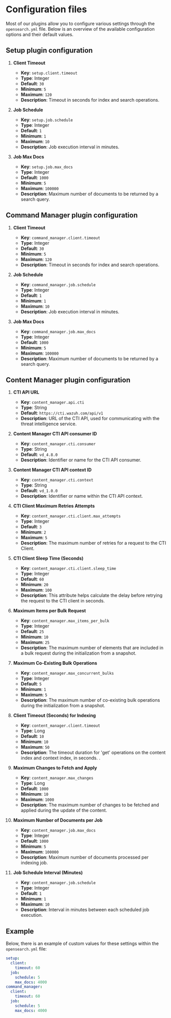 # Configuration files

Most of our plugins allow you to configure various settings through the `opensearch.yml` file. Below is an overview of the available configuration options and their default values.

## Setup plugin configuration

1. **Client Timeout**
   - **Key**: `setup.client.timeout`
   - **Type**: Integer
   - **Default**: `30`
   - **Minimum**: `5`
   - **Maximum**: `120`
   - **Description**: Timeout in seconds for index and search operations.

2. **Job Schedule**
   - **Key**: `setup.job.schedule`
   - **Type**: Integer
   - **Default**: `1`
   - **Minimum**: `1`
   - **Maximum**: `10`
   - **Description**: Job execution interval in minutes.

3. **Job Max Docs**
   - **Key**: `setup.job.max_docs`
   - **Type**: Integer
   - **Default**: `1000`
   - **Minimum**: `5`
   - **Maximum**: `100000`
   - **Description**: Maximum number of documents to be returned by a search query.

## Command Manager plugin configuration

1. **Client Timeout**
   - **Key**: `command_manager.client.timeout`
   - **Type**: Integer
   - **Default**: `30`
   - **Minimum**: `5`
   - **Maximum**: `120`
   - **Description**: Timeout in seconds for index and search operations.

2. **Job Schedule**
   - **Key**: `command_manager.job.schedule`
   - **Type**: Integer
   - **Default**: `1`
   - **Minimum**: `1`
   - **Maximum**: `10`
   - **Description**: Job execution interval in minutes.

3. **Job Max Docs**
   - **Key**: `command_manager.job.max_docs`
   - **Type**: Integer
   - **Default**: `1000`
   - **Minimum**: `5`
   - **Maximum**: `100000`
   - **Description**: Maximum number of documents to be returned by a search query.

## Content Manager plugin configuration

1. **CTI API URL**
   - **Key**: `content_manager.api.cti`
   - **Type**: String
   - **Default**: `https://cti.wazuh.com/api/v1`
   - **Description**: URL of the CTI API, used for communicating with the threat intelligence service.

2. **Content Manager CTI API consumer ID**
   - **Key**: `content_manager.cti.consumer`
   - **Type**: String
   - **Default**: `vd_4.8.0`
   - **Description**: Identifier or name for the CTI API consumer.

3. **Content Manager CTI API context ID**
   - **Key**: `content_manager.cti.context`
   - **Type**: String
   - **Default**: `vd_1.0.0`
   - **Description**: Identifier or name within the CTI API context.

4. **CTI Client Maximum Retries Attempts**
   - **Key**: `content_manager.cti.client.max_attempts`
   - **Type**: Integer
   - **Default**: `3`
   - **Minimum**: `2`
   - **Maximum**: `5`
   - **Description**: The maximum number of retries for a request to the CTI Client.

5. **CTI Client Sleep Time (Seconds)**
   - **Key**: `content_manager.cti.client.sleep_time`
   - **Type**: Integer
   - **Default**: `60`
   - **Minimum**: `20`
   - **Maximum**: `100`
   - **Description**: This attribute helps calculate the delay before retrying the request to the CTI client in seconds.

6. **Maximum Items per Bulk Request**
   - **Key**: `content_manager.max_items_per_bulk`
   - **Type**: Integer
   - **Default**: `25`
   - **Minimum**: `10`
   - **Maximum**: `25`
   - **Description**: The maximum number of elements that are included in a bulk request during the initialization from a snapshot.

7. **Maximum Co-Existing Bulk Operations**
   - **Key**: `content_manager.max_concurrent_bulks`
   - **Type**: Integer
   - **Default**: `5`
   - **Minimum**: `1`
   - **Maximum**: `5`
   - **Description**: The maximum number of co-existing bulk operations during the initialization from a snapshot.

8. **Client Timeout (Seconds) for Indexing**
   - **Key**: `content_manager.client.timeout`
   - **Type**: Long
   - **Default**: `10`
   - **Minimum**: `10`
   - **Maximum**: `50`
   - **Description**: The timeout duration for 'get' operations on the content index and context index, in seconds. .

9. **Maximum Changes to Fetch and Apply**
    - **Key**: `content_manager.max_changes`
    - **Type**: Long
    - **Default**: `1000`
    - **Minimum**: `10`
    - **Maximum**: `1000`
    - **Description**: The maximum number of changes to be fetched and applied during the update of the content.

10. **Maximum Number of Documents per Job**
    - **Key**: `content_manager.job.max_docs`
    - **Type**: Integer
    - **Default**: `1000`
    - **Minimum**: `5`
    - **Maximum**: `100000`
    - **Description**: Maximum number of documents processed per indexing job.

11. **Job Schedule Interval (Minutes)**
    - **Key**: `content_manager.job.schedule`
    - **Type**: Integer
    - **Default**: `1`
    - **Minimum**: `1`
    - **Maximum**: `10`
    - **Description**: Interval in minutes between each scheduled job execution.

## Example

Below, there is an example of custom values for these settings within the `opensearch.yml` file:

```yaml
setup:
  client:
    timeout: 60
  job:
    schedule: 5
    max_docs: 4000
command_manager:
  client:
    timeout: 60
  job:
    schedule: 5
    max_docs: 4000
```

